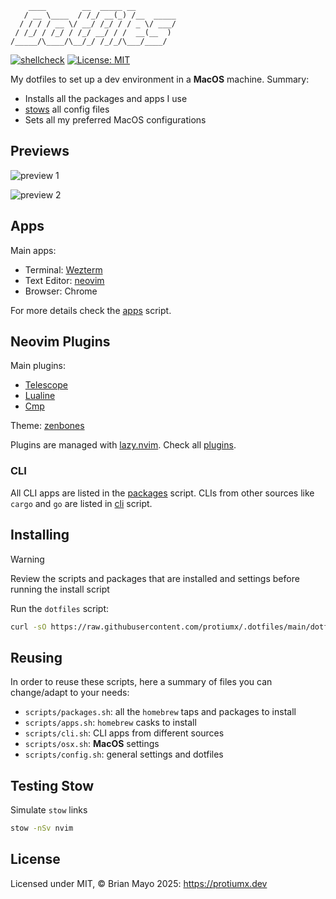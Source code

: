 ```
    ____        __  _____ __
   / __ \____  / /_/ __(_) /__  _____
  / / / / __ \/ __/ /_/ / / _ \/ ___/
 / /_/ / /_/ / /_/ __/ / /  __(__  )
/_____/\____/\__/_/ /_/_/\___/____/
```

[![shellcheck](https://github.com/protiumx/.dotfiles/actions/workflows/shell.yml/badge.svg)](https://github.com/protiumx/.dotfiles/actions/workflows/shell.yml)
[![License: MIT](https://img.shields.io/badge/License-MIT-yellow.svg)](https://opensource.org/licenses/MIT)

My dotfiles to set up a dev environment in a **MacOS** machine.
Summary:
- Installs all the packages and apps I use
- [stows](https://www.gnu.org/software/stow/) all config files
- Sets all my preferred MacOS configurations

## Previews

![preview 1](./preview-1.png)

![preview 2](./preview-2.png)

## Apps

Main apps:
- Terminal: [Wezterm](https://wezfurlong.org/wezterm/)
- Text Editor: [neovim](https://neovim.io/)
- Browser: Chrome

For more details check the [apps](./scripts/apps.sh) script.

## Neovim Plugins

Main plugins:
- [Telescope](https://github.com/nvim-telescope/telescope.nvim)
- [Lualine](https://github.com/nvim-lualine/lualine.nvim)
- [Cmp](https://github.com/hrsh7th/nvim-cmp)

Theme: [zenbones](https://github.com/zenbones-theme/zenbones.nvim)

Plugins are managed with [lazy.nvim](https://github.com/folke/lazy.nvim).
Check all [plugins](./stow/nvim/.config/nvim/lua/plugins).

### CLI
All CLI apps are listed in the [packages](./scripts/packages.sh) script.
CLIs from other sources like `cargo` and `go` are listed in [cli](./scripts/cli.sh) script.

## Installing

> [!WARNING]
> Review the scripts and packages that are installed and settings before running the install script

Run the `dotfiles` script:
```sh
curl -sO https://raw.githubusercontent.com/protiumx/.dotfiles/main/dotfiles
```

## Reusing

In order to reuse these scripts, here a summary of files you can change/adapt to your needs:

- `scripts/packages.sh`: all the `homebrew` taps and packages to install
- `scripts/apps.sh`: `homebrew` casks to install
- `scripts/cli.sh`: CLI apps from different sources
- `scripts/osx.sh`: **MacOS** settings
- `scripts/config.sh`: general settings and dotfiles

## Testing Stow

Simulate `stow` links

```sh
stow -nSv nvim
```

## License

Licensed under MIT, © Brian Mayo 2025: https://protiumx.dev
